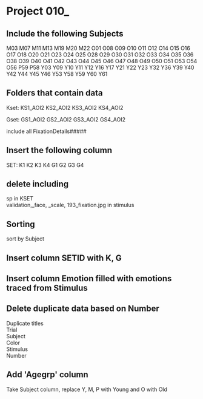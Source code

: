 # Project 010_

## Include the following Subjects
M03
M07
M11
M13
M19
M20
M22
O01
O08
O09
O10
O11
O12
O14
O15
O16
O17
O18
O20
O21
O23
O24
O25
O28
O29
O30
O31
O32
O33
O34
O35
O36
O38
O39
O40
O41
O42
O43
O44
O45
O46
O47
O48
O49
O50
O51
O53
O54
O56
P59
P58
Y03
Y09
Y10
Y11
Y12
Y16
Y17
Y21
Y22
Y23
Y32
Y36
Y39
Y40
Y42
Y44
Y45
Y46
Y53
Y58
Y59
Y60
Y61

## Folders that contain data
Kset: KS1_AOI2  KS2_AOI2 KS3_AOI2 KS4_AOI2<br />

Gset: GS1_AOI2  GS2_AOI2 GS3_AOI2 GS4_AOI2<br />

include all FixationDetails#####


## Insert the following column

SET: K1 K2 K3 K4 G1 G2 G3 G4 


## delete including 
sp in KSET<br />
validation,_face, _scale, 193_fixation.jpg in stimulus


## Sorting 
sort by Subject

## Insert column SETID with K, G
## Insert column Emotion filled with emotions traced from Stimulus

## Delete duplicate data based on Number

Duplicate titles<br />
Trial<br />
Subject<br />
Color<br />
Stimulus<br />
Number

## Add 'Agegrp' column
Take Subject column, replace Y, M, P with Young and  O with Old
